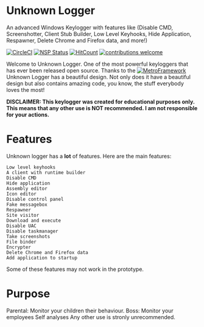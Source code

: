 # Unknown Logger
An advanced Windows Keylogger with features like (Disable CMD, Screenshotter, Client Stub Builder, Low Level Keyhooks, Hide Application, Respawner, Delete Chrome and Firefox data, and more!)

[![CircleCI](https://img.shields.io/circleci/project/github/ntkme/github-buttons.svg)](https://circleci.com/gh/kanegovaert/unknown-logger)
[![NSP Status](https://nodesecurity.io/orgs/dwyl/projects/1047e39b-0d4a-45ff-af65-c04afc41fc20/badge)](https://nodesecurity.io/orgs/dwyl/projects/1047e39b-0d4a-45ff-af65-c04afc41fc20)
[![HitCount](http://hits.dwyl.com/kanegovaert/unknown-logger.svg)](http://hits.dwyl.com/kanegovaert/unknown-logger)
[![contributions welcome](https://img.shields.io/badge/contributions-welcome-brightgreen.svg?style=flat)](https://github.com/kanegovaert/unknown-logger/issues)


Welcome to Unknown Logger. One of the most powerful keyloggers that has ever been released open source. Thanks to the [![MetroFramework](https://thielj.github.io/MetroFramework/)](https://thielj.github.io/MetroFramework/) Unknown Logger has a beautiful design. Not only does it have a beautiful design but also contains amazing code, you know, the stuff everybody loves the most!

**DISCLAIMER: This keylogger was created for educational purposes only. This means that any other use is NOT recommended. I am not responsible for your actions.**

# Features
Unknown logger has a **lot** of features. Here are the main features:

    Low level keyhooks
    A client with runtime builder
    Disable CMD
    Hide application
    Assembly editor
    Icon editor
    Disable control panel
    Fake messagebox
    Respawner
    Site visitor
    Download and execute
    Disable UAC
    Disable taskmanager
    Take screenshots
    File binder
    Encrypter
    Delete Chrome and Firefox data
    Add application to startup

Some of these features may not work in the prototype.

# Purpose
Parental: Monitor your children their behaviour.
Boss: Monitor your employees
Self analyses
Any other use is stronly unrecommended.
